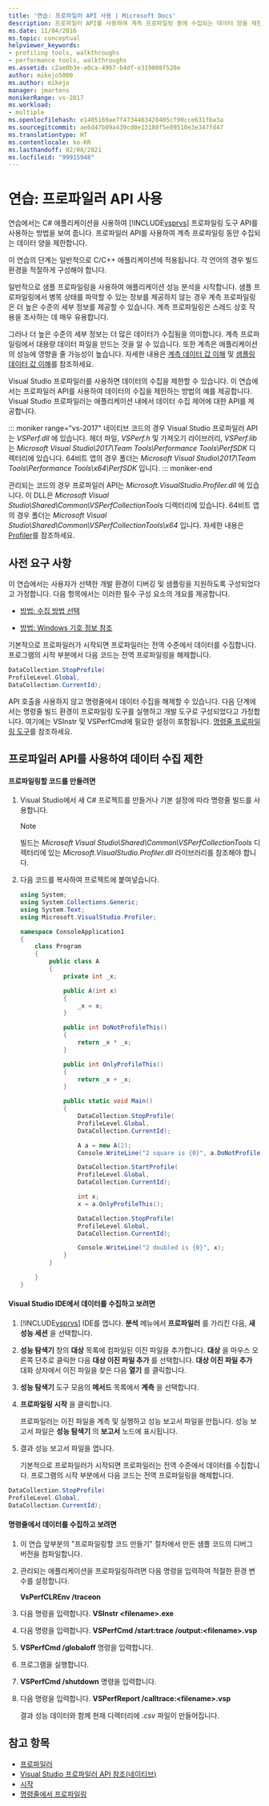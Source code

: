 ```yaml
---
title: '연습: 프로파일러 API 사용 | Microsoft Docs'
description: 프로파일러 API를 사용하여 계측 프로파일링 중에 수집되는 데이터 양을 제한하는 방법을 알아봅니다.
ms.date: 11/04/2016
ms.topic: conceptual
helpviewer_keywords:
- profiling tools, walkthroughs
- performance tools, walkthroughs
ms.assetid: c2ae0b3e-a0ca-4967-b4df-e319008f520e
author: mikejo5000
ms.author: mikejo
manager: jmartens
monikerRange: vs-2017
ms.workload:
- multiple
ms.openlocfilehash: e1405169ae7f4734463428405cf90cce631fba3a
ms.sourcegitcommit: ae6d47b09a439cd0e13180f5e89510e3e347fd47
ms.translationtype: HT
ms.contentlocale: ko-KR
ms.lasthandoff: 02/08/2021
ms.locfileid: "99915948"
---
```

# <a name="walkthrough-using-profiler-apis"></a>연습: 프로파일러 API 사용

연습에서는 C# 애플리케이션을 사용하여 [!INCLUDE[vsprvs](../code-quality/includes/vsprvs_md.md)] 프로파일링 도구 API를 사용하는 방법을 보여 줍니다. 프로파일러 API를 사용하여 계측 프로파일링 동안 수집되는 데이터 양을 제한합니다.

 이 연습의 단계는 일반적으로 C/C++ 애플리케이션에 적용됩니다. 각 언어의 경우 빌드 환경을 적절하게 구성해야 합니다.

 일반적으로 샘플 프로파일링을 사용하여 애플리케이션 성능 분석을 시작합니다. 샘플 프로파일링에서 병목 상태를 파악할 수 있는 정보를 제공하지 않는 경우 계측 프로파일링은 더 높은 수준의 세부 정보를 제공할 수 있습니다. 계측 프로파일링은 스레드 상호 작용을 조사하는 데 매우 유용합니다.

 그러나 더 높은 수준의 세부 정보는 더 많은 데이터가 수집됨을 의미합니다. 계측 프로파일링에서 대용량 데이터 파일을 만드는 것을 알 수 있습니다. 또한 계측은 애플리케이션의 성능에 영향을 줄 가능성이 높습니다. 자세한 내용은 [계측 데이터 값 이해](../profiling/understanding-instrumentation-data-values.md) 및 [샘플링 데이터 값 이해](../profiling/understanding-sampling-data-values.md)를 참조하세요.

 Visual Studio 프로파일러를 사용하면 데이터의 수집을 제한할 수 있습니다. 이 연습에서는 프로파일러 API를 사용하여 데이터의 수집을 제한하는 방법의 예를 제공합니다. Visual Studio 프로파일러는 애플리케이션 내에서 데이터 수집 제어에 대한 API를 제공합니다.

 ::: moniker range="vs-2017"
 네이티브 코드의 경우 Visual Studio 프로파일러 API는 *VSPerf.dll* 에 있습니다. 헤더 파일, *VSPerf.h* 및 가져오기 라이브러리, *VSPerf.lib* 는 *Microsoft Visual Studio\2017\Team Tools\Performance Tools\PerfSDK* 디렉터리에 있습니다.  64비트 앱의 경우 폴더는 *Microsoft Visual Studio\2017\Team Tools\Performance Tools\x64\PerfSDK* 입니다.
 ::: moniker-end

 관리되는 코드의 경우 프로파일러 API는 *Microsoft.VisualStudio.Profiler.dll* 에 있습니다. 이 DLL은 *Microsoft Visual Studio\Shared\Common\VSPerfCollectionTools* 디렉터리에 있습니다. 64비트 앱의 경우 폴더는 *Microsoft Visual Studio\Shared\Common\VSPerfCollectionTools\x64* 입니다. 자세한 내용은 [Profiler](/previous-versions/ms242704(v=vs.140))를 참조하세요.

## <a name="prerequisites"></a>사전 요구 사항
 이 연습에서는 사용자가 선택한 개발 환경이 디버깅 및 샘플링을 지원하도록 구성되었다고 가정합니다. 다음 항목에서는 이러한 필수 구성 요소의 개요를 제공합니다.

- [방법: 수집 방법 선택](../profiling/how-to-choose-collection-methods.md)

- [방법: Windows 기호 정보 참조](../profiling/how-to-reference-windows-symbol-information.md)

 기본적으로 프로파일러가 시작되면 프로파일러는 전역 수준에서 데이터를 수집합니다. 프로그램의 시작 부분에서 다음 코드는 전역 프로파일링을 해제합니다.

```csharp
DataCollection.StopProfile(
ProfileLevel.Global,
DataCollection.CurrentId);
```

 API 호출을 사용하지 않고 명령줄에서 데이터 수집을 해제할 수 있습니다. 다음 단계에서는 명령줄 빌드 환경이 프로파일링 도구를 실행하고 개발 도구로 구성되었다고 가정합니다. 여기에는 VSInstr 및 VSPerfCmd에 필요한 설정이 포함됩니다. [명령줄 프로파일링 도구](../profiling/using-the-profiling-tools-from-the-command-line.md)를 참조하세요.

## <a name="limit-data-collection-using-profiler-apis"></a>프로파일러 API를 사용하여 데이터 수집 제한

#### <a name="to-create-the-code-to-profile"></a>프로파일링할 코드를 만들려면

1. Visual Studio에서 새 C# 프로젝트를 만들거나 기본 설정에 따라 명령줄 빌드를 사용합니다.

    > [!NOTE]
    > 빌드는 *Microsoft Visual Studio\Shared\Common\VSPerfCollectionTools* 디렉터리에 있는 *Microsoft.VisualStudio.Profiler.dll* 라이브러리를 참조해야 합니다.

2. 다음 코드를 복사하여 프로젝트에 붙여넣습니다.

    ```csharp
    using System;
    using System.Collections.Generic;
    using System.Text;
    using Microsoft.VisualStudio.Profiler;

    namespace ConsoleApplication1
    {
        class Program
        {
            public class A
            {
                private int _x;

                public A(int x)
                {
                    _x = x;
                }

                public int DoNotProfileThis()
                {
                    return _x * _x;
                }

                public int OnlyProfileThis()
                {
                    return _x + _x;
                }

                public static void Main()
                {
                    DataCollection.StopProfile(
                    ProfileLevel.Global,
                    DataCollection.CurrentId);

                    A a = new A(2);
                    Console.WriteLine("2 square is {0}", a.DoNotProfileThis());

                    DataCollection.StartProfile(
                    ProfileLevel.Global,
                    DataCollection.CurrentId);

                    int x;
                    x = a.OnlyProfileThis();

                    DataCollection.StopProfile(
                    ProfileLevel.Global,
                    DataCollection.CurrentId);

                    Console.WriteLine("2 doubled is {0}", x);
                }
            }

        }
    }
    ```

#### <a name="to-collect-and-view-data-in-the-visual-studio-ide"></a>Visual Studio IDE에서 데이터를 수집하고 보려면

1. [!INCLUDE[vsprvs](../code-quality/includes/vsprvs_md.md)] IDE를 엽니다. **분석** 메뉴에서 **프로파일러** 를 가리킨 다음, **새 성능 세션** 을 선택합니다.

2. **성능 탐색기** 창의 **대상** 목록에 컴파일된 이진 파일을 추가합니다. **대상** 을 마우스 오른쪽 단추로 클릭한 다음 **대상 이진 파일 추가** 를 선택합니다. **대상 이진 파일 추가** 대화 상자에서 이진 파일을 찾은 다음 **열기** 를 클릭합니다.

3. **성능 탐색기** 도구 모음의 **메서드** 목록에서 **계측** 을 선택합니다.

4. **프로파일링 시작** 을 클릭합니다.

    프로파일러는 이진 파일을 계측 및 실행하고 성능 보고서 파일을 만듭니다. 성능 보고서 파일은 **성능 탐색기** 의 **보고서** 노드에 표시됩니다.

5. 결과 성능 보고서 파일을 엽니다.

   기본적으로 프로파일러가 시작되면 프로파일러는 전역 수준에서 데이터를 수집합니다. 프로그램의 시작 부분에서 다음 코드는 전역 프로파일링을 해제합니다.

```csharp
DataCollection.StopProfile(
ProfileLevel.Global,
DataCollection.CurrentId);
```

#### <a name="to-collect-and-view-data-at-the-command-line"></a>명령줄에서 데이터를 수집하고 보려면

1. 이 연습 앞부분의 "프로파일링할 코드 만들기" 절차에서 만든 샘플 코드의 디버그 버전을 컴파일합니다.

2. 관리되는 애플리케이션을 프로파일링하려면 다음 명령을 입력하여 적절한 환경 변수를 설정합니다.

     **VsPerfCLREnv /traceon**

3. 다음 명령을 입력합니다. **VSInstr \<filename>.exe**

4. 다음 명령을 입력합니다. **VSPerfCmd /start:trace /output:\<filename>.vsp**

5. **VSPerfCmd /globaloff** 명령을 입력합니다.

6. 프로그램을 실행합니다.

7. **VSPerfCmd /shutdown** 명령을 입력합니다.

8. 다음 명령을 입력합니다. **VSPerfReport /calltrace:\<filename>.vsp**

     결과 성능 데이터와 함께 현재 디렉터리에 .*csv* 파일이 만들어집니다.

## <a name="see-also"></a>참고 항목

- [프로파일러](/previous-versions/ms242704(v=vs.140))
- [Visual Studio 프로파일러 API 참조(네이티브)](../profiling/visual-studio-profiler-api-reference-native.md)
- [시작](../profiling/getting-started-with-performance-tools.md)
- [명령줄에서 프로파일링](../profiling/using-the-profiling-tools-from-the-command-line.md)
